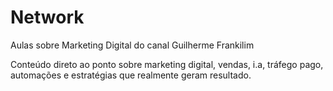 # Network
Aulas sobre Marketing Digital do canal Guilherme Frankilim

Conteúdo direto ao ponto sobre marketing digital, vendas, i.a, tráfego pago, automações e estratégias que realmente geram resultado.
